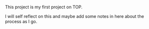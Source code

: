This project is my first project on TOP. 

I will self reflect on this and maybe add some notes in here about the process as I go.